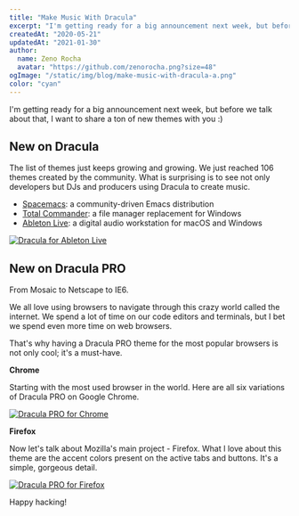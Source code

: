 ```yaml
---
title: "Make Music With Dracula"
excerpt: "I'm getting ready for a big announcement next week, but before we talk about that, I want to share a ton of new themes with you."
createdAt: "2020-05-21"
updatedAt: "2021-01-30"
author:
  name: Zeno Rocha
  avatar: "https://github.com/zenorocha.png?size=48"
ogImage: "/static/img/blog/make-music-with-dracula-a.png"
color: "cyan"
---
```


I'm getting ready for a big announcement next week, but before we talk about that, I want to share a ton of new themes with you :)

## New on Dracula

The list of themes just keeps growing and growing. We just reached 106 themes created by the community. What is surprising is to see not only developers but DJs and producers using Dracula to create music.

- [Spacemacs](/spacemacs): a community-driven Emacs distribution
- [Total Commander](/total-commander): a file manager replacement for Windows
- [Ableton Live](/ableton-live): a digital audio workstation for macOS and Windows

[![Dracula for Ableton Live](/static/img/blog/make-music-with-dracula-a.png)](/ableton-live)

## New on Dracula PRO

From Mosaic to Netscape to IE6.

We all love using browsers to navigate through this crazy world called the internet. We spend a lot of time on our code editors and terminals, but I bet we spend even more time on web browsers.

That's why having a Dracula PRO theme for the most popular browsers is not only cool; it's a must-have.

**Chrome**

Starting with the most used browser in the world. Here are all six variations of Dracula PRO on Google Chrome.

[![Dracula PRO for Chrome](/static/img/blog/make-music-with-dracula-b.png)](/pro)

**Firefox**

Now let's talk about Mozilla's main project - Firefox. What I love about this theme are the accent colors present on the active tabs and buttons. It's a simple, gorgeous detail.

[![Dracula PRO for Firefox](/static/img/blog/make-music-with-dracula-c.png)](/pro)

Happy hacking!
